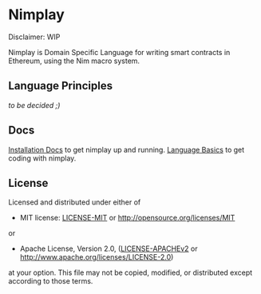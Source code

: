 # Nimplay

Disclaimer: WIP

Nimplay is Domain Specific Language for writing smart contracts in Ethereum, using the Nim macro system.

## Language Principles

*to be decided ;)*

## Docs

[Installation Docs](docs/installing.md) to get nimplay up and running.
[Language Basics](docs/basics.md) to get coding with nimplay.

## License

Licensed and distributed under either of

* MIT license: [LICENSE-MIT](LICENSE-MIT) or http://opensource.org/licenses/MIT

or

* Apache License, Version 2.0, ([LICENSE-APACHEv2](LICENSE-APACHEv2) or http://www.apache.org/licenses/LICENSE-2.0)

at your option. This file may not be copied, modified, or distributed except according to those terms.
